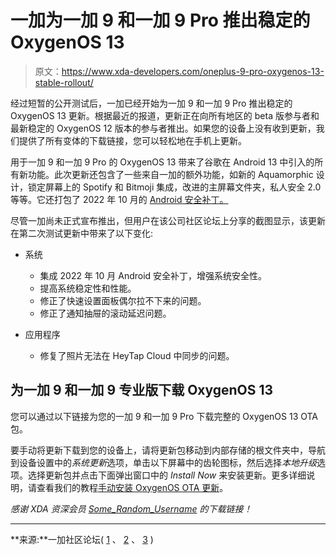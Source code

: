 # 一加为一加 9 和一加 9 Pro 推出稳定的 OxygenOS 13

> 原文：<https://www.xda-developers.com/oneplus-9-pro-oxygenos-13-stable-rollout/>

经过短暂的公开测试后，一加已经开始为一加 9 和一加 9 Pro 推出稳定的 OxygenOS 13 更新。根据最近的报道，更新正在向所有地区的 beta 版参与者和最新稳定的 OxygenOS 12 版本的参与者推出。如果您的设备上没有收到更新，我们提供了所有变体的下载链接，您可以轻松地在手机上更新。

用于一加 9 和一加 9 Pro 的 OxygenOS 13 带来了谷歌在 Android 13 中引入的所有新功能。此次更新还包含了一些来自一加的额外功能，如新的 Aquamorphic 设计，锁定屏幕上的 Spotify 和 Bitmoji 集成，改进的主屏幕文件夹，私人安全 2.0 等等。它还打包了 2022 年 10 月的 [Android 安全补丁。](https://www.xda-developers.com/october-2022-android-security-update/)

尽管一加尚未正式宣布推出，但用户在该公司社区论坛上分享的截图显示，该更新在第二次测试更新中带来了以下变化:

*   系统
    *   集成 2022 年 10 月 Android 安全补丁，增强系统安全性。
    *   提高系统稳定性和性能。
    *   修正了快速设置面板偶尔拉不下来的问题。
    *   修正了通知抽屉的滚动延迟问题。

*   应用程序
    *   修复了照片无法在 HeyTap Cloud 中同步的问题。

## 为一加 9 和一加 9 专业版下载 OxygenOS 13

您可以通过以下链接为您的一加 9 和一加 9 Pro 下载完整的 OxygenOS 13 OTA 包。

要手动将更新下载到您的设备上，请将更新包移动到内部存储的根文件夹中，导航到设备设置中的*系统更新*选项，单击以下屏幕中的齿轮图标，然后选择*本地升级*选项。选择更新包并点击下面弹出窗口中的 *Install Now* 来安装更新。更多详细说明，请查看我们的教程[手动安装 OxygenOS OTA 更新](https://www.xda-developers.com/how-to-install-oxygenos-ota-updates-on-oneplus-phones/)。

*感谢 XDA 资深会员 [Some_Random_Username](https://forum.xda-developers.com/m/some_random_username.8234677/) 的下载链接！*

* * *

**来源:**一加社区论坛( [1](https://community.oneplus.com/thread/1196533326853701637) 、 [2](https://community.oneplus.com/thread/1196488365047283718) 、 [3](https://community.oneplus.com/thread/1196497159840071686) )